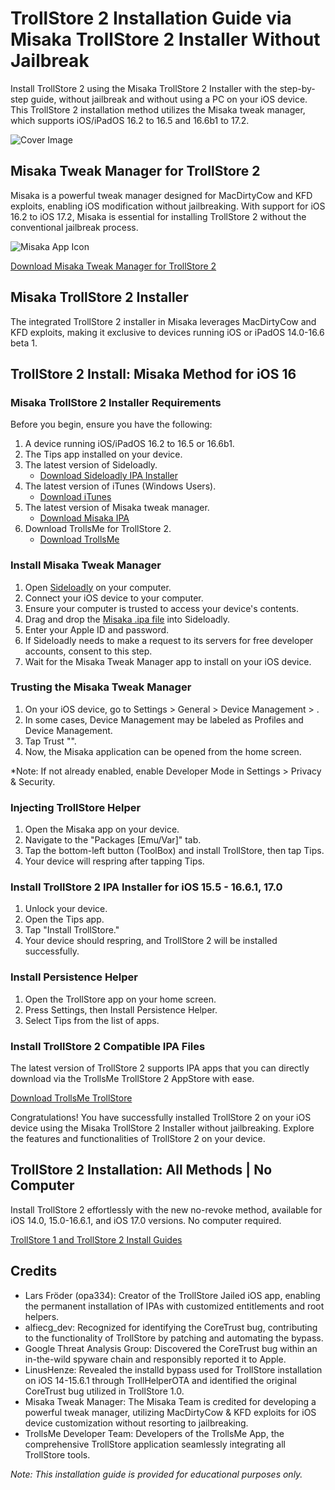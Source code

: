 # TrollStore 2 Installation Guide via Misaka TrollStore 2 Installer Without Jailbreak

Install TrollStore 2 using the Misaka TrollStore 2 Installer with the step-by-step guide, without jailbreak and without using a PC on your iOS device. This TrollStore 2 installation method utilizes the Misaka tweak manager, which supports iOS/iPadOS 16.2 to 16.5 and 16.6b1 to 17.2.

![Cover Image](link_to_cover_image)

## Misaka Tweak Manager for TrollStore 2

Misaka is a powerful tweak manager designed for MacDirtyCow and KFD exploits, enabling iOS modification without jailbreaking. With support for iOS 16.2 to iOS 17.2, Misaka is essential for installing TrollStore 2 without the conventional jailbreak process.

![Misaka App Icon](https://iexmo.com/updates/misaka-ipa-ios/)

[Download Misaka Tweak Manager for TrollStore 2](https://iexmo.com/updates/misaka-ipa-ios/)

## Misaka TrollStore 2 Installer

The integrated TrollStore 2 installer in Misaka leverages MacDirtyCow and KFD exploits, making it exclusive to devices running iOS or iPadOS 14.0-16.6 beta 1.

## TrollStore 2 Install: Misaka Method for iOS 16

### Misaka TrollStore 2 Installer Requirements

Before you begin, ensure you have the following:

1. A device running iOS/iPadOS 16.2 to 16.5 or 16.6b1.
2. The Tips app installed on your device.
3. The latest version of Sideloadly.
   - [Download Sideloadly IPA Installer](https://iexmo.com/sideloadly/)
4. The latest version of iTunes (Windows Users).
   - [Download iTunes](https://www.apple.com/itunes/download/win32)
5. The latest version of Misaka tweak manager.
   - [Download Misaka IPA](https://iexmo.com/updates/misaka-ipa-ios/)
6. Download TrollsMe for TrollStore 2.
   - [Download TrollsMe](https://iospack.com/apps/trollsme-trollstore/)

### Install Misaka Tweak Manager

1. Open [Sideloadly](https://iexmo.com/sideloadly/) on your computer.
2. Connect your iOS device to your computer.
3. Ensure your computer is trusted to access your device's contents.
4. Drag and drop the [Misaka .ipa file](https://iexmo.com/updates/misaka-ipa-ios/) into Sideloadly.
5. Enter your Apple ID and password.
6. If Sideloadly needs to make a request to its servers for free developer accounts, consent to this step.
7. Wait for the Misaka Tweak Manager app to install on your iOS device.

### Trusting the Misaka Tweak Manager

1. On your iOS device, go to Settings > General > Device Management > <Your Apple ID>.
2. In some cases, Device Management may be labeled as Profiles and Device Management.
3. Tap Trust "<Your Apple ID>".
4. Now, the Misaka application can be opened from the home screen.

*Note: If not already enabled, enable Developer Mode in Settings > Privacy & Security.

### Injecting TrollStore Helper

1. Open the Misaka app on your device.
2. Navigate to the "Packages [Emu/Var]" tab.
3. Tap the bottom-left button (ToolBox) and install TrollStore, then tap Tips.
4. Your device will respring after tapping Tips.

### Install TrollStore 2 IPA Installer for iOS 15.5 - 16.6.1, 17.0

1. Unlock your device.
2. Open the Tips app.
3. Tap "Install TrollStore."
4. Your device should respring, and TrollStore 2 will be installed successfully.

### Install Persistence Helper

1. Open the TrollStore app on your home screen.
2. Press Settings, then Install Persistence Helper.
3. Select Tips from the list of apps.

### Install TrollStore 2 Compatible IPA Files

The latest version of TrollStore 2 supports IPA apps that you can directly download via the TrollsMe TrollStore 2 AppStore with ease.

[Download TrollsMe TrollStore](https://iospack.com/apps/trollsme-trollstore/)

Congratulations! You have successfully installed TrollStore 2 on your iOS device using the Misaka TrollStore 2 Installer without jailbreaking. Explore the features and functionalities of TrollStore 2 on your device.

## TrollStore 2 Installation: All Methods | No Computer

Install TrollStore 2 effortlessly with the new no-revoke method, available for iOS 14.0, 15.0-16.6.1, and iOS 17.0 versions. No computer required.

[TrollStore 1 and TrollStore 2 Install Guides](https://iexmo.com/updates/trollstore/)

## Credits

- Lars Fröder (opa334): Creator of the TrollStore Jailed iOS app, enabling the permanent installation of IPAs with customized entitlements and root helpers.
- alfiecg_dev: Recognized for identifying the CoreTrust bug, contributing to the functionality of TrollStore by patching and automating the bypass.
- Google Threat Analysis Group: Discovered the CoreTrust bug within an in-the-wild spyware chain and responsibly reported it to Apple.
- LinusHenze: Revealed the installd bypass used for TrollStore installation on iOS 14-15.6.1 through TrollHelperOTA and identified the original CoreTrust bug utilized in TrollStore 1.0.
- Misaka Tweak Manager: The Misaka Team is credited for developing a powerful tweak manager, utilizing MacDirtyCow & KFD exploits for iOS device customization without resorting to jailbreaking.
- TrollsMe Developer Team: Developers of the TrollsMe App, the comprehensive TrollStore application seamlessly integrating all TrollStore tools.

*Note: This installation guide is provided for educational purposes only.*
